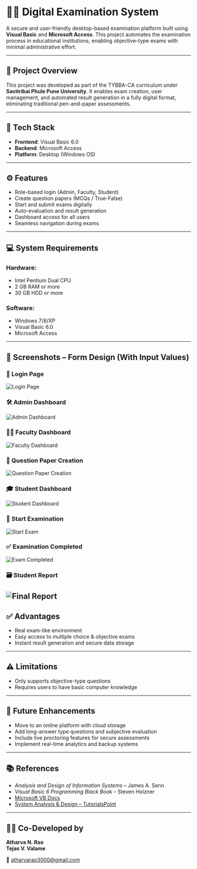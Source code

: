 # 🧑‍💻 Digital Examination System

A secure and user-friendly desktop-based examination platform built using **Visual Basic** and **Microsoft Access**. This project automates the examination process in educational institutions, enabling objective-type exams with minimal administrative effort.

---

## 📌 Project Overview

This project was developed as part of the TYBBA-CA curriculum under **Savitribai Phule Pune University**. It enables exam creation, user management, and automated result generation in a fully digital format, eliminating traditional pen-and-paper assessments.

---

## 🧰 Tech Stack

- **Frontend**: Visual Basic 6.0
- **Backend**: Microsoft Access
- **Platform**: Desktop (Windows OS)

---

## ⚙️ Features

- Role-based login (Admin, Faculty, Student)
- Create question papers (MCQs / True-False)
- Start and submit exams digitally
- Auto-evaluation and result generation
- Dashboard access for all users
- Seamless navigation during exams

---

## 💻 System Requirements

### Hardware:
- Intel Pentium Dual CPU
- 2 GB RAM or more
- 30 GB HDD or more

### Software:
- Windows 7/8/XP
- Visual Basic 6.0
- Microsoft Access

---

## 🧪 Screenshots – Form Design (With Input Values)

### 🔐 Login Page
![Login Page](images/login_page.png)

### 🛠️ Admin Dashboard
![Admin Dashboard](images/admin_dashboard.png)

### 👩‍🏫 Faculty Dashboard
![Faculty Dashboard](images/faculty_dashboard.png)

### 📄 Question Paper Creation
![Question Paper Creation](images/question_creation.png)

### 🎓 Student Dashboard
![Student Dashboard](images/student_dashboard.png)

### 📝 Start Examination
![Start Exam](images/start_exam.png)

### ✅ Examination Completed
![Exam Completed](images/exam_completed.png)

### 🗃️ Student Report
![Final Report](images/Report.png)
---

## ✅ Advantages

- Real exam-like environment
- Easy access to multiple choice & objective exams
- Instant result generation and secure data storage

---

## ⚠️ Limitations

- Only supports objective-type questions
- Requires users to have basic computer knowledge

---

## 🔮 Future Enhancements

- Move to an online platform with cloud storage
- Add long-answer type questions and subjective evaluation
- Include live proctoring features for secure assessments
- Implement real-time analytics and backup systems

---

## 📚 References

- *Analysis and Design of Information Systems* – James A. Senn  
- *Visual Basic 6 Programming Black Book* – Steven Holzner  
- [Microsoft VB Docs](https://docs.microsoft.com/en-us/dotnet/visual-basic/)  
- [System Analysis & Design – TutorialsPoint](https://www.tutorialspoint.com/system_analysis_and_design/system_analysis_and_design_overview.html)

---

## 👨‍💻 Co-Developed by

**Atharva N. Rao**  
**Tejas V. Valame**

📩 [atharvarao3000@gmail.com](mailto:atharvarao3000@gmail.com)

